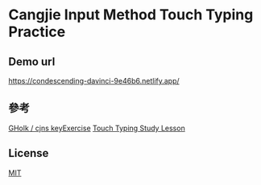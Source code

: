 # Cangjie Input Method Touch Typing Practice

## Demo url
https://condescending-davinci-9e46b6.netlify.app/

## 參考
[GHolk / cjns keyExercise](https://gholk.github.io/cjns/keyExercise.html)
[Touch Typing Study Lesson](https://www.typingstudy.com/lesson/1)

## License
[MIT](LICENSE)

